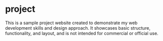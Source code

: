 # project
This is a sample project website created to demonstrate my web development skills and design approach. It showcases basic structure, functionality, and layout, and is not intended for commercial or official use.
